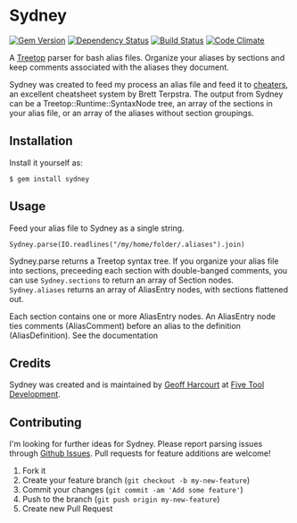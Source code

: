 # Sydney
[![Gem Version](https://badge.fury.io/rb/sydney.png)](http://badge.fury.io/rb/sydney)
[![Dependency Status](https://gemnasium.com/geoffharcourt/sydney.png)](https://gemnasium.com/geoffharcourt/sydney)
[![Build Status](https://secure.travis-ci.org/geoffharcourt/sydney.png)](http://travis-ci.org/geoffharcourt/sydney?branch=master)
[![Code Climate](https://codeclimate.com/badge.png)](https://codeclimate.com/github/geoffharcourt/sydney)

A [Treetop](https://github.com/nathansobo/treetop) parser for bash alias files. Organize your aliases by sections and keep comments associated with the aliases they document.

Sydney was created to feed my process an alias file and feed it to
[cheaters](https://github.com/ttscoff/cheaters), an excellent
cheatsheet system by Brett Terpstra. The output from Sydney can be a Treetop::Runtime::SyntaxNode tree, an array of the sections in your alias file, or an array of the aliases without section groupings.

## Installation

Install it yourself as:

    $ gem install sydney

## Usage

Feed your alias file to Sydney as a single string.

    Sydney.parse(IO.readlines("/my/home/folder/.aliases").join)

Sydney.parse returns a Treetop syntax tree. If you organize your alias
file into sections, preceeding each section with double-banged comments,
you can use `Sydney.sections` to return an array of Section nodes. `Sydney.aliases` returns an array of AliasEntry nodes, with sections flattened out.

Each section contains one or more AliasEntry nodes. An AliasEntry node
ties comments (AliasComment) before an alias to the definition
(AliasDefinition). See the documentation

## Credits
Sydney was created and is maintained by [Geoff Harcourt](http://github.com/geoffharcourt) at [Five Tool Development](http://fivetool.io).

## Contributing

I'm looking for further ideas for Sydney. Please report parsing issues through [Github Issues](https://github.com/geoffharcourt/sydney/issues). Pull requests for feature additions are welcome!

1. Fork it
2. Create your feature branch (`git checkout -b my-new-feature`)
3. Commit your changes (`git commit -am 'Add some feature'`)
4. Push to the branch (`git push origin my-new-feature`)
5. Create new Pull Request
